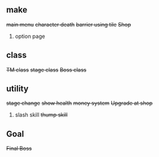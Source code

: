 ## make
~~main menu~~
~~character death~~
~~barrier using tile~~
~~Shop~~
1. option page

## class
~~TM class~~
~~stage class~~
~~Boss class~~

## utility
~~stage change~~
~~show health~~
~~money system~~
~~Upgrade at shop~~
1. slash skill
~~thump skill~~

## Goal
~~Final Boss~~
